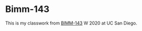 # Bimm-143

This is my classwork from [BIMM-143](https://bioboot.github.io/bimm143_W20/setup/) W 2020 at UC San Diego.
